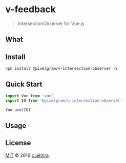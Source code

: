 # v-feedback
> IntersectionObserver for Vue.js

## What


## Install
```
npm install @pixelgram/v-intersection-observer -S
```

## Quick Start
```js
import Vue from 'vue'
import IO from '@pixelgram/v-intersection-observer'

Vue.use(IO)
```

## Usage

## License
[MIT](http://opensource.org/licenses/MIT) © 2016 [c.uehira](https://github.com/in-the-box).